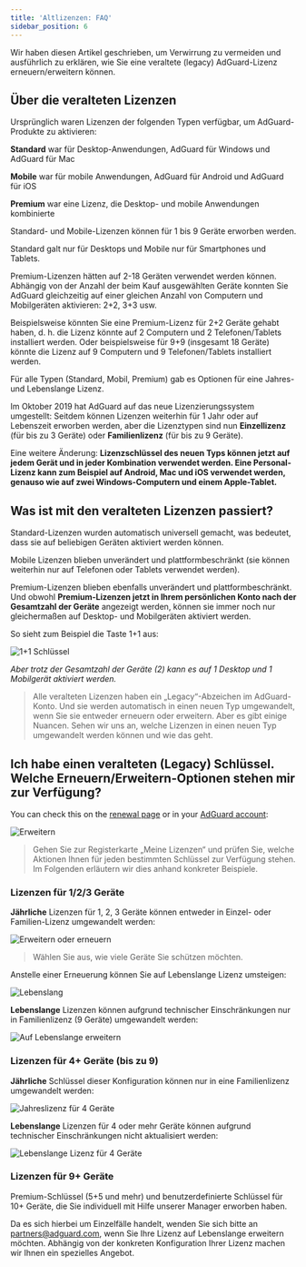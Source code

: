 ```yaml
---
title: 'Altlizenzen: FAQ'
sidebar_position: 6
---
```


Wir haben diesen Artikel geschrieben, um Verwirrung zu vermeiden und ausführlich zu erklären, wie Sie eine veraltete (legacy) AdGuard-Lizenz erneuern/erweitern können.

## Über die veralteten Lizenzen

Ursprünglich waren Lizenzen der folgenden Typen verfügbar, um AdGuard-Produkte zu aktivieren:

**Standard** war für Desktop-Anwendungen, AdGuard für Windows und AdGuard für Mac

**Mobile** war für mobile Anwendungen, AdGuard für Android und AdGuard für iOS

**Premium** war eine Lizenz, die Desktop- und mobile Anwendungen kombinierte

Standard- und Mobile-Lizenzen können für 1 bis 9 Geräte erworben werden.

Standard galt nur für Desktops und Mobile nur für Smartphones und Tablets.

Premium-Lizenzen hätten auf 2-18 Geräten verwendet werden können. Abhängig von der Anzahl der beim Kauf ausgewählten Geräte konnten Sie AdGuard gleichzeitig auf einer gleichen Anzahl von Computern und Mobilgeräten aktivieren: 2+2, 3+3 usw.

Beispielsweise könnten Sie eine Premium-Lizenz für 2+2 Geräte gehabt haben, d. h. die Lizenz könnte auf 2 Computern und 2 Telefonen/Tablets installiert werden. Oder beispielsweise für 9+9 (insgesamt 18 Geräte) könnte die Lizenz auf 9 Computern und 9 Telefonen/Tablets installiert werden.

Für alle Typen (Standard, Mobil, Premium) gab es Optionen für eine Jahres- und Lebenslange Lizenz.

Im Oktober 2019 hat AdGuard auf das neue Lizenzierungssystem umgestellt: Seitdem können Lizenzen weiterhin für 1 Jahr oder auf Lebenszeit erworben werden, aber die Lizenztypen sind nun **Einzellizenz** (für bis zu 3 Geräte) oder **Familienlizenz** (für bis zu 9 Geräte).

Eine weitere Änderung: **Lizenzschlüssel des neuen Typs können jetzt auf jedem Gerät und in jeder Kombination verwendet werden. Eine Personal-Lizenz kann zum Beispiel auf Android, Mac und iOS verwendet werden, genauso wie auf zwei Windows-Computern und einem Apple-Tablet.**

## Was ist mit den veralteten Lizenzen passiert?

Standard-Lizenzen wurden automatisch universell gemacht, was bedeutet, dass sie auf beliebigen Geräten aktiviert werden können.

Mobile Lizenzen blieben unverändert und plattformbeschränkt (sie können weiterhin nur auf Telefonen oder Tablets verwendet werden).

Premium-Lizenzen blieben ebenfalls unverändert und plattformbeschränkt. Und obwohl **Premium-Lizenzen jetzt in Ihrem persönlichen Konto nach der Gesamtzahl der Geräte** angezeigt werden, können sie immer noch nur gleichermaßen auf Desktop- und Mobilgeräten aktiviert werden.

So sieht zum Beispiel die Taste 1+1 aus:

![1+1 Schlüssel](https://cdn.adtidy.org/public/Adguard/kb/newscreenshots/En/General/legacy-licenses/1.outdatedlicenses_en.png)

*Aber trotz der Gesamtzahl der Geräte (2) kann es auf 1 Desktop und 1 Mobilgerät aktiviert werden.*
> Alle veralteten Lizenzen haben ein „Legacy“-Abzeichen im AdGuard-Konto. Und sie werden automatisch in einen neuen Typ umgewandelt, wenn Sie sie entweder erneuern oder erweitern. Aber es gibt einige Nuancen. Sehen wir uns an, welche Lizenzen in einen neuen Typ umgewandelt werden können und wie das geht.

## Ich habe einen veralteten (Legacy) Schlüssel. Welche Erneuern/Erweitern-Optionen stehen mir zur Verfügung?

You can check this on the [renewal page](https://adguard.com/renew.html) or in your [AdGuard account](https://adguardaccount.com/main.html):

![Erweitern](https://cdn.adtidy.org/public/Adguard/kb/newscreenshots/En/General/legacy-licenses/2.switch_en.png)
> Gehen Sie zur Registerkarte „Meine Lizenzen“ und prüfen Sie, welche Aktionen Ihnen für jeden bestimmten Schlüssel zur Verfügung stehen. Im Folgenden erläutern wir dies anhand konkreter Beispiele.

### Lizenzen für 1/2/3 Geräte

**Jährliche** Lizenzen für 1, 2, 3 Geräte können entweder in Einzel- oder Familien-Lizenz umgewandelt werden:

![Erweitern oder erneuern](https://cdn.adtidy.org/public/Adguard/kb/newscreenshots/En/General/legacy-licenses/3.yearly_en.png)
> Wählen Sie aus, wie viele Geräte Sie schützen möchten.

Anstelle einer Erneuerung können Sie auf Lebenslange Lizenz umsteigen:

![Lebenslang](https://cdn.adtidy.org/public/Adguard/kb/newscreenshots/En/General/legacy-licenses/4.lifetime_en.png)

**Lebenslange** Lizenzen können aufgrund technischer Einschränkungen nur in Familienlizenz (9 Geräte) umgewandelt werden:

![Auf Lebenslange erweitern](https://cdn.adtidy.org/public/Adguard/kb/newscreenshots/En/General/legacy-licenses/5.lifetimeupgrade_en.png)

### Lizenzen für 4+ Geräte (bis zu 9)

**Jährliche** Schlüssel dieser Konfiguration können nur in eine Familienlizenz umgewandelt werden:

![Jahreslizenz für 4 Geräte](https://cdn.adtidy.org/public/Adguard/kb/newscreenshots/En/General/legacy-licenses/6.yearly4+devices_en.png)

**Lebenslange** Lizenzen für 4 oder mehr Geräte können aufgrund technischer Einschränkungen nicht aktualisiert werden:

![Lebenslange Lizenz für 4 Geräte](https://cdn.adtidy.org/public/Adguard/kb/newscreenshots/En/General/legacy-licenses/7.lifetime4+devices_en.png)

### Lizenzen für 9+ Geräte

Premium-Schlüssel (5+5 und mehr) und benutzerdefinierte Schlüssel für 10+ Geräte, die Sie individuell mit Hilfe unserer Manager erworben haben.

Da es sich hierbei um Einzelfälle handelt, wenden Sie sich bitte an partners@adguard.com, wenn Sie Ihre Lizenz auf Lebenslange erweitern möchten. Abhängig von der konkreten Konfiguration Ihrer Lizenz machen wir Ihnen ein spezielles Angebot.
